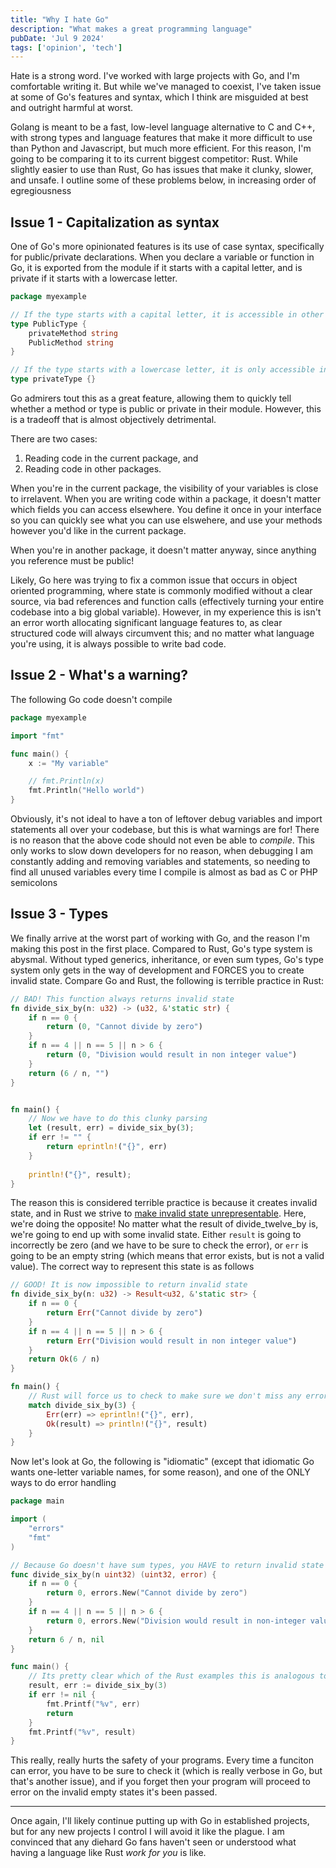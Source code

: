```yaml
---
title: "Why I hate Go"
description: "What makes a great programming language"
pubDate: 'Jul 9 2024'
tags: ['opinion', 'tech']
---
```


Hate is a strong word. I've worked with large projects with Go, and I'm comfortable writing it. But while we've managed to coexist, I've taken issue at some of Go's features and syntax, which I think are misguided at best and outright harmful at worst.

Golang is meant to be a fast, low-level language alternative to C and C++, with strong types and language features that make it more difficult to use than Python and Javascript, but much more efficient. For this reason, I'm going to be comparing it to its current biggest competitor: Rust. While slightly easier to use than Rust, Go has issues that make it clunky, slower, and unsafe. I outline some of these problems below, in increasing order of egregiousness


## Issue 1 - Capitalization as syntax

One of Go's more opinionated features is its use of case syntax, specifically for public/private declarations. When you declare a variable or function in Go, it is exported from the module if it starts with a capital letter, and is private if it starts with a lowercase letter.

```go
package myexample

// If the type starts with a capital letter, it is accessible in other packages as myexample.PublicType
type PublicType {
    privateMethod string
    PublicMethod string
}

// If the type starts with a lowercase letter, it is only accessible in the current package
type privateType {}
```

Go admirers tout this as a great feature, allowing them to quickly tell whether a method or type is public or private in their module. However, this is a tradeoff that is almost objectively detrimental.

There are two cases: 
1. Reading code in the current package, and 
2. Reading code in other packages. 

When you're in the current package, the visibility of your variables is close to irrelavent. When you are writing code within a package, it doesn't matter which fields you can access elsewhere. You define it once in your interface so you can quickly see what you can use elswehere, and use your methods however you'd like in the current package. 

When you're in another package, it doesn't matter anyway, since anything you reference must be public!

Likely, Go here was trying to fix a common issue that occurs in object oriented programming, where state is commonly modified without a clear source, via bad references and function calls (effectively turning your entire codebase into a big global variable). However, in my experience this is isn't an error worth allocating significant language features to, as clear structured code will always circumvent this; and no matter what language you're using, it is always possible to write bad code. 

## Issue 2 - What's a warning?

The following Go code doesn't compile

```go
package myexample

import "fmt"

func main() {
    x := "My variable"

    // fmt.Println(x)
    fmt.Println("Hello world")
}
```

Obviously, it's not ideal to have a ton of leftover debug variables and import statements all over your codebase, but this is what warnings are for! There is no reason that the above code should not even be able to *compile*. This only works to slow down developers for no reason, when debugging I am constantly adding and removing variables and statements, so needing to find all unused variables every time I compile is almost as bad as C or PHP semicolons

## Issue 3 - Types

We finally arrive at the worst part of working with Go, and the reason I'm making this post in the first place. Compared to Rust, Go's type system is abysmal. Without typed generics, inheritance, or even sum types, Go's type system only gets in the way of development and FORCES you to create invalid state. Compare Go and Rust, the following is terrible practice in Rust:

```rust
// BAD! This function always returns invalid state
fn divide_six_by(n: u32) -> (u32, &'static str) {
    if n == 0 {
        return (0, "Cannot divide by zero")
    }
    if n == 4 || n == 5 || n > 6 {
        return (0, "Division would result in non integer value")
    }
    return (6 / n, "")
}


fn main() {
    // Now we have to do this clunky parsing
    let (result, err) = divide_six_by(3);
    if err != "" {
        return eprintln!("{}", err)
    }
    
    println!("{}", result);
}

```

The reason this is considered terrible practice is because it creates invalid state, and in Rust we strive to [make invalid state unrepresentable](https://geeklaunch.io/blog/make-invalid-states-unrepresentable/). Here, we're doing the opposite! No matter what the result of divide_twelve_by is, we're going to end up with some invalid state. Either `result` is going to incorrectly be zero (and we have to be sure to check the error), or `err` is going to be an empty string (which means that error exists, but is not a valid value). The correct way to represent this state is as follows

```rust
// GOOD! It is now impossible to return invalid state
fn divide_six_by(n: u32) -> Result<u32, &'static str> {
    if n == 0 {
        return Err("Cannot divide by zero")
    }
    if n == 4 || n == 5 || n > 6 {
        return Err("Division would result in non integer value")
    }
    return Ok(6 / n)
}

fn main() {
    // Rust will force us to check to make sure we don't miss any errors
    match divide_six_by(3) {
        Err(err) => eprintln!("{}", err),
        Ok(result) => println!("{}", result)
    }
}
```

Now let's look at Go, the following is "idiomatic" (except that idiomatic Go wants one-letter variable names, for some reason), and one of the ONLY ways to do error handling

```go
package main

import (
    "errors"
    "fmt"
)

// Because Go doesn't have sum types, you HAVE to return invalid state
func divide_six_by(n uint32) (uint32, error) {
    if n == 0 {
        return 0, errors.New("Cannot divide by zero")
    }
    if n == 4 || n == 5 || n > 6 {
        return 0, errors.New("Division would result in non-integer value")
    }
    return 6 / n, nil
}

func main() {
    // Its pretty clear which of the Rust examples this is analogous to
    result, err := divide_six_by(3)
    if err != nil {
        fmt.Printf("%v", err)
        return
    }
    fmt.Printf("%v", result)
}
```

This really, really hurts the safety of your programs. Every time a funciton can error, you have to be sure to check it (which is really verbose in Go, but that's another issue), and if you forget then your program will proceed to error on the invalid empty states it's been passed. 

---

Once again, I'll likely continue putting up with Go in established projects, but for any new projects I control I will avoid it like the plague. I am convinced that any diehard Go fans haven't seen or understood what having a language like Rust *work for you* is like. 
